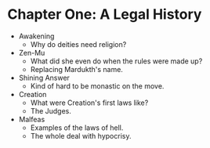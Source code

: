 # Chapter One: A Legal History

- Awakening
    - Why do deities need religion?
- Zen-Mu
    - What did she even do when the rules were made up?
    - Replacing Mardukth's name.
- Shining Answer
    - Kind of hard to be monastic on the move.
- Creation
    - What were Creation's first laws like?
    - The Judges.
- Malfeas
    - Examples of the laws of hell.
    - The whole deal with hypocrisy.